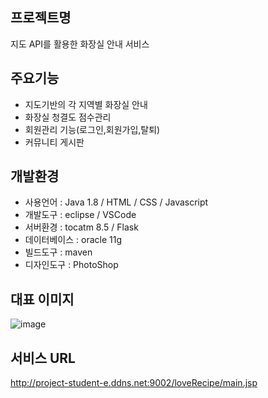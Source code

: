 ## 프로젝트명
지도 API를 활용한 화장실 안내 서비스
## 주요기능
- 지도기반의 각 지역별 화장실 안내
- 화장실 청결도 점수관리
- 회원관리 기능(로그인,회원가입,탈퇴)
- 커뮤니티 게시판
## 개발환경
- 사용언어 : Java 1.8 / HTML / CSS / Javascript
- 개발도구 : eclipse / VSCode
- 서버환경 : tocatm 8.5 / Flask
- 데이터베이스 : oracle 11g
- 빌드도구 : maven
- 디자인도구 : PhotoShop
## 대표 이미지
![image](https://user-images.githubusercontent.com/15371940/153333491-793f0e31-c1b7-47d2-b3e1-db86ec615f3c.png)
## 서비스 URL
http://project-student-e.ddns.net:9002/loveRecipe/main.jsp
